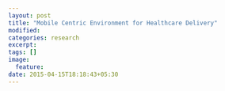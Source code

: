 ```yaml
---
layout: post
title: "Mobile Centric Environment for Healthcare Delivery"
modified:
categories: research
excerpt:
tags: []
image:
  feature:
date: 2015-04-15T18:18:43+05:30
---
```


